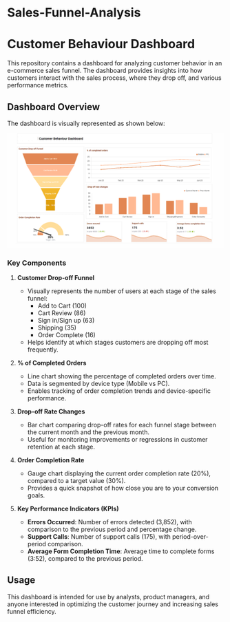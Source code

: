 # Sales-Funnel-Analysis
# Customer Behaviour Dashboard

This repository contains a dashboard for analyzing customer behavior in an e-commerce sales funnel. The dashboard provides insights into how customers interact with the sales process, where they drop off, and various performance metrics.

## Dashboard Overview

The dashboard is visually represented as shown below:

![](CustomerBehaviourDashboard.png) 

### Key Components

1. **Customer Drop-off Funnel**  
   - Visually represents the number of users at each stage of the sales funnel:
     - Add to Cart (100)
     - Cart Review (86)
     - Sign in/Sign up (63)
     - Shipping (35)
     - Order Complete (16)
   - Helps identify at which stages customers are dropping off most frequently.

2. **% of Completed Orders**  
   - Line chart showing the percentage of completed orders over time.
   - Data is segmented by device type (Mobile vs PC).
   - Enables tracking of order completion trends and device-specific performance.

3. **Drop-off Rate Changes**  
   - Bar chart comparing drop-off rates for each funnel stage between the current month and the previous month.
   - Useful for monitoring improvements or regressions in customer retention at each stage.

4. **Order Completion Rate**  
   - Gauge chart displaying the current order completion rate (20%), compared to a target value (30%).
   - Provides a quick snapshot of how close you are to your conversion goals.

5. **Key Performance Indicators (KPIs)**
   - **Errors Occurred**: Number of errors detected (3,852), with comparison to the previous period and percentage change.
   - **Support Calls**: Number of support calls (175), with period-over-period comparison.
   - **Average Form Completion Time**: Average time to complete forms (3:52), compared to the previous period.


## Usage

This dashboard is intended for use by analysts, product managers, and anyone interested in optimizing the customer journey and increasing sales funnel efficiency.




